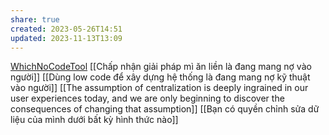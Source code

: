 ```yaml
---
share: true
created: 2023-05-26T14:51
updated: 2023-11-13T13:09
---
```

[WhichNoCodeTool](https://www.whichnocodetool.com/ "WhichNoCodeTool")
[[Chấp nhận giải pháp mì ăn liền là đang mang nợ vào người]] 
[[Dùng low code để xây dựng hệ thống là đang mang nợ kỹ thuật vào người]]
[[The assumption of centralization is deeply ingrained in our user experiences today, and we are only beginning to discover the consequences of changing that assumption]]
[[Bạn có quyền chỉnh sửa dữ liệu của mình dưới bất kỳ hình thức nào]]